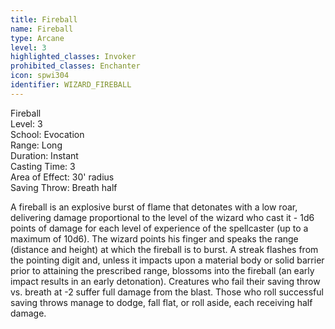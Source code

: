 ```yaml
---
title: Fireball
name: Fireball
type: Arcane
level: 3
highlighted_classes: Invoker
prohibited_classes: Enchanter
icon: spwi304
identifier: WIZARD_FIREBALL
---
```

Fireball  
Level: 3  
School: Evocation  
Range: Long  
Duration: Instant  
Casting Time: 3  
Area of Effect: 30' radius  
Saving Throw: Breath half  
  
A fireball is an explosive burst of flame that detonates with a low roar, delivering damage proportional to the level of the wizard who cast it - 1d6 points of damage for each level of experience of the spellcaster (up to a maximum of 10d6). The wizard points his finger and speaks the range (distance and height) at which the fireball is to burst. A streak flashes from the pointing digit and, unless it impacts upon a material body or solid barrier prior to attaining the prescribed range, blossoms into the fireball (an early impact results in an early detonation). Creatures who fail their saving throw vs. breath at -2 suffer full damage from the blast. Those who roll successful saving throws manage to dodge, fall flat, or roll aside, each receiving half damage.  
